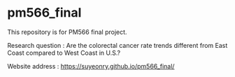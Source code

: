 # pm566_final

This repository is for PM566 final project.

Research question : Are the colorectal cancer rate trends different from East Coast compared to West Coast in U.S.?

Website address : https://suyeonry.github.io/pm566_final/
